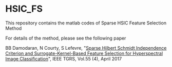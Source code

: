 # HSIC_FS
This repository contains the matlab codes of Sparse HSIC Feature Selection Method

For details of the method, please see the following paper

BB Damodaran, N Courty, S Lefevre, "[Sparse Hilbert Schmidt Independence Criterion and Surrogate-Kernel-Based Feature Selection for Hyperspectral Image Classification](https://hal.archives-ouvertes.fr/hal-01447452v2/document)", IEEE TGRS, Vol.55 (4), April 2017

